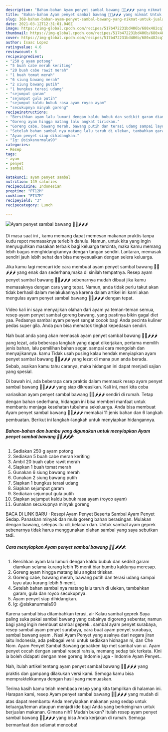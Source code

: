 ```yaml
---
description: "Bahan-bahan Ayam penyet sambal bawang 🍗🍅🌶🌶🌶 yang nikmat Untuk Jualan"
title: "Bahan-bahan Ayam penyet sambal bawang 🍗🍅🌶🌶🌶 yang nikmat Untuk Jualan"
slug: 368-bahan-bahan-ayam-penyet-sambal-bawang-yang-nikmat-untuk-jualan
date: 2021-03-12T12:31:01.040Z
image: https://img-global.cpcdn.com/recipes/517b472231bd406b/680x482cq70/ayam-penyet-sambal-bawang-🍗🍅🌶🌶🌶-foto-resep-utama.jpg
thumbnail: https://img-global.cpcdn.com/recipes/517b472231bd406b/680x482cq70/ayam-penyet-sambal-bawang-🍗🍅🌶🌶🌶-foto-resep-utama.jpg
cover: https://img-global.cpcdn.com/recipes/517b472231bd406b/680x482cq70/ayam-penyet-sambal-bawang-🍗🍅🌶🌶🌶-foto-resep-utama.jpg
author: Isaac Lopez
ratingvalue: 4.6
reviewcount: 6
recipeingredient:
- "250 g ayam potong"
- "5 buah cabe merah keriting"
- "20 buah cabe rawit merah"
- "1 buah tomat merah"
- "6 siung bawang merah"
- "2 siung bawang putih"
- "1 bungkus terasi udang"
- "sejumput garam"
- "sejumput gula putih"
- "sejumput kaldu bubuk rasa ayam royco ayam"
- "secukupnya minyak goreng"
recipeinstructions:
- "Bersihkan ayam lalu lumuri dengan kaldu bubuk dan sedikit garam diamkan selama kurang lebih 15 menit biar bumbu kaldunya meresap."
- "Goreng ayam hingga matang lalu angkat tiriskan."
- "Goreng cabe, bawang merah, bawang putih dan terasi udang sampai layu atau kurang lebih 5 menit."
- "Setelah bahan sambal nya matang lalu taruh di ulekan, tambahkan garam, gula dan royco secukupnya."
- "Ayam penyet siap dihidangkan."
- "Ig: @siskanurmala90"
categories:
- Resep
tags:
- ayam
- penyet
- sambal

katakunci: ayam penyet sambal 
nutrition: 149 calories
recipecuisine: Indonesian
preptime: "PT12M"
cooktime: "PT37M"
recipeyield: "3"
recipecategory: Lunch

---
```



![Ayam penyet sambal bawang 🍗🍅🌶🌶🌶](https://img-global.cpcdn.com/recipes/517b472231bd406b/680x482cq70/ayam-penyet-sambal-bawang-🍗🍅🌶🌶🌶-foto-resep-utama.jpg)

Di masa  saat ini , kamu memang dapat memesan makanan praktis tanpa kudu repot memasaknya terlebih dahulu. Namun, untuk kita yang ingin menyuguhkan masakan terbaik bagi keluarga tercinta, maka kamu memang lebih bagus menghidangkannya dengan tangan sendiri. Lantaran, memasak sendiri jauh lebih sehat dan bisa menyesuaikan dengan selera keluarga.

Jika kamu lagi mencari ide cara membuat ayam penyet sambal bawang 🍗🍅🌶🌶🌶 yang enak dan sederhana,maka di sinilah tempatnya. Resep ayam penyet sambal bawang 🍗🍅🌶🌶🌶  sebenarnya mudah dibuat jika kamu memasaknya dengan cara yang tepat. Namun, anda tidak perlu takut akan tidak berhasil dalam melakukannya 
karena dalam artikel ini kami akan mengulas ayam penyet sambal bawang 🍗🍅🌶🌶🌶 dengan tepat.  

Video kali ini saya menyajikan olahan dari ayam ya teman-teman semua, resep ayam penyet sambal goreng bawang, yang pastinya bikin gagal diet yaa. Pedasnya sambal ayam penyet sangat cocok bagi Anda pecinta kuliner pedas super gila. Anda pun bisa mematok tingkat kepedasan sendiri.

Nah buat anda yang akan memasak ayam penyet sambal bawang 🍗🍅🌶🌶🌶 yang lezat, ada beberapa langkah yang dapat dikerjakan, pertama memilih jenis bahan, lalu pemilihan bahan segar, sampai cara mengolah dan menyajikannya. kamu Tidak usah pusing kalau hendak menyiapkan ayam penyet sambal bawang 🍗🍅🌶🌶🌶 yang lezat di mana pun anda berada. Sebab, asalkan kamu  tahu caranya, maka hidangan ini dapat menjadi sajian yang spesial.

Di bawah ini, ada beberapa cara praktis  dalam memasak resep ayam penyet sambal bawang 🍗🍅🌶🌶🌶 yang siap dikreasikan. Kali ini, mari kita coba variasikan ayam penyet sambal bawang 🍗🍅🌶🌶🌶 sendiri di rumah. Tetap dengan bahan sederhana, hidangan ini bisa memberi manfaat untuk membantu menjaga kesehatan tubuhmu sekeluarga. Anda bisa membuat Ayam penyet sambal bawang 🍗🍅🌶🌶🌶 memakai 11 jenis bahan dan 6 langkah pembuatan. Berikut ini langkah-langkah untuk menyiapkan hidangannya.

<!--inarticleads1-->

##### Bahan-bahan dan bumbu yang digunakan untuk menyiapkan Ayam penyet sambal bawang 🍗🍅🌶🌶🌶:

1. Sediakan 250 g ayam potong
1. Sediakan 5 buah cabe merah keriting
1. Ambil 20 buah cabe rawit merah
1. Siapkan 1 buah tomat merah
1. Gunakan 6 siung bawang merah
1. Gunakan 2 siung bawang putih
1. Siapkan 1 bungkus terasi udang
1. Siapkan sejumput garam
1. Sediakan sejumput gula putih
1. Siapkan sejumput kaldu bubuk rasa ayam (royco ayam)
1. Gunakan secukupnya minyak goreng


BACA DI LINK BARU : Resepi Ayam Penyet Beserta Sambal Ayam Penyet Sedap. Panaskan minyak dan mula goreng bahan berasingan. Mulakan dengan bawang, selepas itu cili,belacan dan. Untuk sambal ayam geprek sebenarnya tidak harus menggunakan olahan sambal yang saya sebutkan tadi. 

<!--inarticleads2-->

##### Cara menyiapkan Ayam penyet sambal bawang 🍗🍅🌶🌶🌶:

1. Bersihkan ayam lalu lumuri dengan kaldu bubuk dan sedikit garam diamkan selama kurang lebih 15 menit biar bumbu kaldunya meresap.
1. Goreng ayam hingga matang lalu angkat tiriskan.
1. Goreng cabe, bawang merah, bawang putih dan terasi udang sampai layu atau kurang lebih 5 menit.
1. Setelah bahan sambal nya matang lalu taruh di ulekan, tambahkan garam, gula dan royco secukupnya.
1. Ayam penyet siap dihidangkan.
1. Ig: @siskanurmala90


Karena sambal bisa ditambahkan terasi, air Kalau sambal geprek Saya paling suka pakai sambal bawang yang cabainya digoreng sebentar, namun bagi yang ingin membuat sambal geprek.. sambal ayam penyet surabaya, resep sambal ayam penyet surabaya, cara buat ayam penyet surabaya, sambal bawang ayam . Nasi Ayam Penyet yang asalnya dari negara jiran iaitu Indonesia, ada pelbagai versi untuk sediakan hidnagan ni, dan Che Nom. Ayam Penyet Sambal Bawang gebakken kip met sambal van ui. Ayam penyet cecah dengan sambal resepi rahsia, memang sedap tak terkata. Kini ia boleh didapati dengan mee goreng Indomie juga - Indomie Ayam Penyet.️. 

Nah, itulah artikel tentang  ayam penyet sambal bawang 🍗🍅🌶🌶🌶  yang praktis dan gampang dilakukan versi kami. Semoga kamu bisa mempraktekkannya dengan hasil yang memuaskan. 

Terima kasih kamu telah membaca resep yang kita tampilkan di halaman ini. Harapan kami, resep  Ayam penyet sambal bawang 🍗🍅🌶🌶🌶 yang mudah di atas dapat membantu Anda menyiapkan makanan yang sedap untuk keluarga/teman ataupun menjadi ide bagi Anda yang berkeinginan untuk berjualan makanan. Gimana nih? Mudah bukan? Itulah resep ayam penyet sambal bawang 🍗🍅🌶🌶🌶 yang bisa Anda kerjakan di rumah. Semoga bermanfaat dan selamat mencoba!


